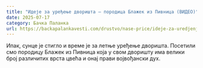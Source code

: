 ```yaml
---
title: "Идеје за уређење дворишта – породица Блажек из Пивница (ВИДЕО)"
date: 2025-07-17
category: Бачка Паланка
url: https://backapalankavesti.com/drustvo/nase-price/ideje-za-uredjenje-dvorista-porodica-blazek-iz-pivnica-video/
---
```


Ипак, сунце је стигло и време је за летње уређење дворишта. Посетили смо породицу Блажек из Пивница која у свом дворишту има велики број различитих врста цвећа и онај прави војвођански дух.
